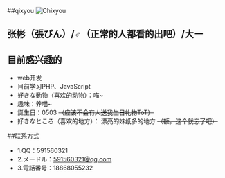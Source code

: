 ##qixyou
![Chixyou](http://7xkzbr.com1.z0.glb.clouddn.com/coding/GeeKlub/avatar/Chixyou.jpg)

## 张彬（張びん）/♂（正常的人都看的出吧）/大一


## 目前感兴趣的
- web开发
- 目前学习PHP、JavaScript
- 好きな動物（喜欢的动物）：喵~
- 趣味：养喵~
- 誕生日：0503 ~~（应该不会有人送我生日礼物ToT）~~
- 好きなところ（喜欢的地方）： 漂亮的妹纸多的地方 ~~（额，这个就忘了吧）~~




##联系方式
- 1.QQ：591560321
- 2.メードル：591560321@qq.com
- 3.電話番号：18868055232